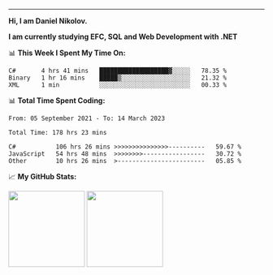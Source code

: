 ---
**Hi, I am Daniel Nikolov.**

**I am currently studying EFC, SQL and Web Development with .NET**

📊 **This Week I Spent My Time On:**
<!--START_SECTION:wakaweekly-->

```text
C#       4 hrs 41 mins   ███████████████████▓░░░░░   78.35 %
Binary   1 hr 16 mins    █████▒░░░░░░░░░░░░░░░░░░░   21.32 %
XML      1 min           ░░░░░░░░░░░░░░░░░░░░░░░░░   00.33 %
```

<!--END_SECTION:wakaweekly-->

📊 **Total Time Spent Coding:**
<!--START_SECTION:waka-->

```text
From: 05 September 2021 - To: 14 March 2023

Total Time: 178 hrs 23 mins

C#           106 hrs 26 mins >>>>>>>>>>>>>>>----------   59.67 %
JavaScript   54 hrs 48 mins  >>>>>>>>-----------------   30.72 %
Other        10 hrs 26 mins  >------------------------   05.85 %
```

<!--END_SECTION:waka-->

📈 **My GitHub Stats:**

<p>
  <img height="150em" src="https://github-readme-stats.vercel.app/api?username=NikolovDaniel&show_icons=true&hide_border=true&&count_private=true&include_all_commits=true" />
  <img height="150em" src="https://github-readme-stats.vercel.app/api/top-langs/?username=NikolovDaniel&exclude_repo=KNN-Image-Classification&show_icons=true&hide_border=true&layout=compact&langs_count=8s"/>
</p>
